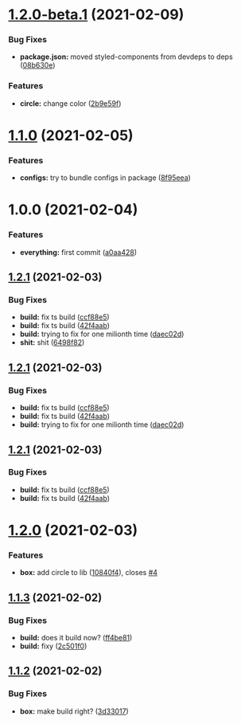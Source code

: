# [1.2.0-beta.1](https://github.com/eivindmjelde/new-amazing-lib/compare/v1.1.0...v1.2.0-beta.1) (2021-02-09)


### Bug Fixes

* **package.json:** moved styled-components from devdeps to deps ([08b630e](https://github.com/eivindmjelde/new-amazing-lib/commit/08b630eb7db14cc85741fdbf30ec4f90b1c0cc6b))


### Features

* **circle:** change color ([2b9e59f](https://github.com/eivindmjelde/new-amazing-lib/commit/2b9e59f6f767b39ac4370d060bb4da281b49699a))

# [1.1.0](https://github.com/eivindmjelde/new-amazing-lib/compare/v1.0.0...v1.1.0) (2021-02-05)


### Features

* **configs:** try to bundle configs in package ([8f95eea](https://github.com/eivindmjelde/new-amazing-lib/commit/8f95eead73fe2632f621cad04880b77b3d97fc58))

# 1.0.0 (2021-02-04)


### Features

* **everything:** first commit ([a0aa428](https://github.com/eivindmjelde/new-amazing-lib/commit/a0aa428f529f5962329dc3c785b067b5f12891de))

## [1.2.1](https://github.com/eivindmjelde/my-amaze-lib/compare/v1.2.0...v1.2.1) (2021-02-03)


### Bug Fixes

* **build:** fix ts build ([ccf88e5](https://github.com/eivindmjelde/my-amaze-lib/commit/ccf88e5aa2a02fe1f316cfe307e5e3ebe2b29d48))
* **build:** fix ts build ([42f4aab](https://github.com/eivindmjelde/my-amaze-lib/commit/42f4aaba280d6645d61d91ddfe1c766dfe74c3cc))
* **build:** trying to fix for one milionth time ([daec02d](https://github.com/eivindmjelde/my-amaze-lib/commit/daec02dcce632a77a8b46ddbe79d9c35805ba02e))
* **shit:** shit ([6498f82](https://github.com/eivindmjelde/my-amaze-lib/commit/6498f8245a72976ebe2ccdd130c96b4190913d4f))

## [1.2.1](https://github.com/eivindmjelde/my-amaze-lib/compare/v1.2.0...v1.2.1) (2021-02-03)


### Bug Fixes

* **build:** fix ts build ([ccf88e5](https://github.com/eivindmjelde/my-amaze-lib/commit/ccf88e5aa2a02fe1f316cfe307e5e3ebe2b29d48))
* **build:** fix ts build ([42f4aab](https://github.com/eivindmjelde/my-amaze-lib/commit/42f4aaba280d6645d61d91ddfe1c766dfe74c3cc))
* **build:** trying to fix for one milionth time ([daec02d](https://github.com/eivindmjelde/my-amaze-lib/commit/daec02dcce632a77a8b46ddbe79d9c35805ba02e))

## [1.2.1](https://github.com/eivindmjelde/my-amaze-lib/compare/v1.2.0...v1.2.1) (2021-02-03)


### Bug Fixes

* **build:** fix ts build ([ccf88e5](https://github.com/eivindmjelde/my-amaze-lib/commit/ccf88e5aa2a02fe1f316cfe307e5e3ebe2b29d48))
* **build:** fix ts build ([42f4aab](https://github.com/eivindmjelde/my-amaze-lib/commit/42f4aaba280d6645d61d91ddfe1c766dfe74c3cc))

# [1.2.0](https://github.com/eivindmjelde/my-amaze-lib/compare/v1.1.3...v1.2.0) (2021-02-03)


### Features

* **box:** add circle to lib ([10840f4](https://github.com/eivindmjelde/my-amaze-lib/commit/10840f4c20c0b2d3694f6250d97430b6025c0c65)), closes [#4](https://github.com/eivindmjelde/my-amaze-lib/issues/4)

## [1.1.3](https://github.com/eivindmjelde/my-amaze-lib/compare/v1.1.2...v1.1.3) (2021-02-02)


### Bug Fixes

* **build:** does it build now? ([ff4be81](https://github.com/eivindmjelde/my-amaze-lib/commit/ff4be812380d11d095350f80d384f30dd815ac04))
* **build:** fixy ([2c501f0](https://github.com/eivindmjelde/my-amaze-lib/commit/2c501f0b5807d3cc8623fe94954524336009048f))

## [1.1.2](https://github.com/eivindmjelde/my-amaze-lib/compare/v1.1.1...v1.1.2) (2021-02-02)


### Bug Fixes

* **box:** make build right? ([3d33017](https://github.com/eivindmjelde/my-amaze-lib/commit/3d33017bd3aa6c6afd002c6542b19f08cb30d3cb))
